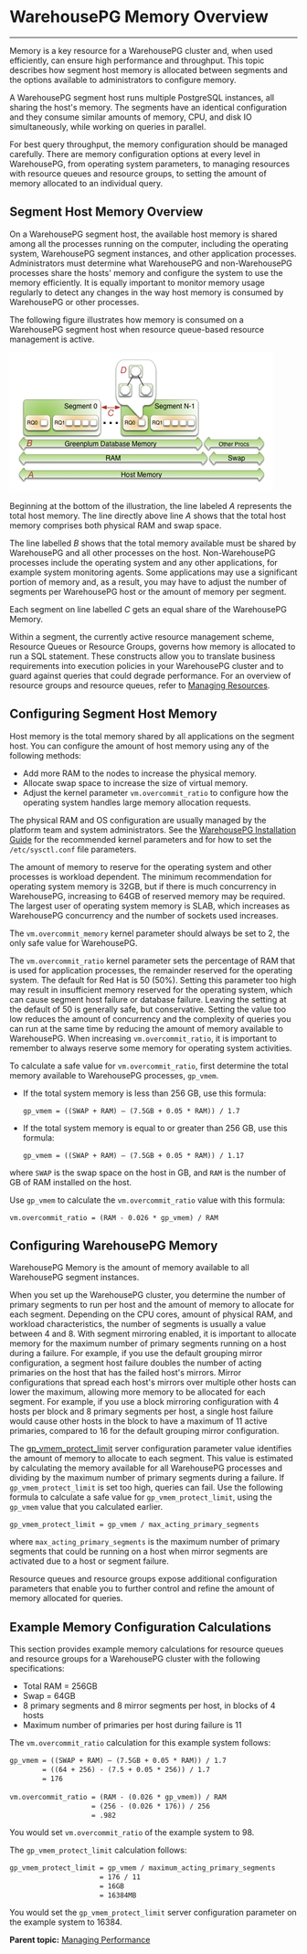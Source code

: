 # WarehousePG Memory Overview
---

Memory is a key resource for a WarehousePG cluster and, when used efficiently, can ensure high performance and throughput. This topic describes how segment host memory is allocated between segments and the options available to administrators to configure memory.

A WarehousePG segment host runs multiple PostgreSQL instances, all sharing the host's memory. The segments have an identical configuration and they consume similar amounts of memory, CPU, and disk IO simultaneously, while working on queries in parallel.

For best query throughput, the memory configuration should be managed carefully. There are memory configuration options at every level in WarehousePG, from operating system parameters, to managing resources with resource queues and resource groups, to setting the amount of memory allocated to an individual query.

## <a id="seghost"></a>Segment Host Memory Overview

On a WarehousePG segment host, the available host memory is shared among all the processes running on the computer, including the operating system, WarehousePG segment instances, and other application processes. Administrators must determine what WarehousePG and non-WarehousePG processes share the hosts' memory and configure the system to use the memory efficiently. It is equally important to monitor memory usage regularly to detect any changes in the way host memory is consumed by WarehousePG or other processes.

The following figure illustrates how memory is consumed on a WarehousePG segment host when resource queue-based resource management is active.

![WarehousePG Segment Host Memory](graphics/memory.png "WarehousePG Segment Host Memory")

Beginning at the bottom of the illustration, the line labeled *A* represents the total host memory. The line directly above line *A* shows that the total host memory comprises both physical RAM and swap space.

The line labelled *B* shows that the total memory available must be shared by WarehousePG and all other processes on the host. Non-WarehousePG processes include the operating system and any other applications, for example system monitoring agents. Some applications may use a significant portion of memory and, as a result, you may have to adjust the number of segments per WarehousePG host or the amount of memory per segment.

Each segment on line labelled *C* gets an equal share of the WarehousePG Memory.

Within a segment, the currently active resource management scheme, Resource Queues or Resource Groups, governs how memory is allocated to run a SQL statement. These constructs allow you to translate business requirements into execution policies in your WarehousePG cluster and to guard against queries that could degrade performance. For an overview of resource groups and resource queues, refer to [Managing Resources](wlmgmt.html).

## <a id="config_seghost"></a>Configuring Segment Host Memory

Host memory is the total memory shared by all applications on the segment host. You can configure the amount of host memory using any of the following methods:

-   Add more RAM to the nodes to increase the physical memory.
-   Allocate swap space to increase the size of virtual memory.
-   Adjust the kernel parameter `vm.overcommit_ratio` to configure how the operating system handles large memory allocation requests.

The physical RAM and OS configuration are usually managed by the platform team and system administrators. See the [WarehousePG Installation Guide](../install_guide/config_os.html#topic3) for the recommended kernel parameters and for how to set the `/etc/sysctl.conf` file parameters.

The amount of memory to reserve for the operating system and other processes is workload dependent. The minimum recommendation for operating system memory is 32GB, but if there is much concurrency in WarehousePG, increasing to 64GB of reserved memory may be required. The largest user of operating system memory is SLAB, which increases as WarehousePG concurrency and the number of sockets used increases.

The `vm.overcommit_memory` kernel parameter should always be set to 2, the only safe value for WarehousePG.

The `vm.overcommit_ratio` kernel parameter sets the percentage of RAM that is used for application processes, the remainder reserved for the operating system. The default for Red Hat is 50 \(50%\). Setting this parameter too high may result in insufficient memory reserved for the operating system, which can cause segment host failure or database failure. Leaving the setting at the default of 50 is generally safe, but conservative. Setting the value too low reduces the amount of concurrency and the complexity of queries you can run at the same time by reducing the amount of memory available to WarehousePG. When increasing `vm.overcommit_ratio`, it is important to remember to always reserve some memory for operating system activities.

To calculate a safe value for `vm.overcommit_ratio`, first determine the total memory available to WarehousePG processes, `gp_vmem`.

-   If the total system memory is less than 256 GB, use this formula:

    ```
    gp_vmem = ((SWAP + RAM) – (7.5GB + 0.05 * RAM)) / 1.7
    ```

-   If the total system memory is equal to or greater than 256 GB, use this formula:

    ```
    gp_vmem = ((SWAP + RAM) – (7.5GB + 0.05 * RAM)) / 1.17
    ```


where `SWAP` is the swap space on the host in GB, and `RAM` is the number of GB of RAM installed on the host.

Use `gp_vmem` to calculate the `vm.overcommit_ratio` value with this formula:

```
vm.overcommit_ratio = (RAM - 0.026 * gp_vmem) / RAM
```

## <a id="section_nfn_q5r_bs"></a>Configuring WarehousePG Memory

WarehousePG Memory is the amount of memory available to all WarehousePG segment instances.

When you set up the WarehousePG cluster, you determine the number of primary segments to run per host and the amount of memory to allocate for each segment. Depending on the CPU cores, amount of physical RAM, and workload characteristics, the number of segments is usually a value between 4 and 8. With segment mirroring enabled, it is important to allocate memory for the maximum number of primary segments running on a host during a failure. For example, if you use the default grouping mirror configuration, a segment host failure doubles the number of acting primaries on the host that has the failed host's mirrors. Mirror configurations that spread each host's mirrors over multiple other hosts can lower the maximum, allowing more memory to be allocated for each segment. For example, if you use a block mirroring configuration with 4 hosts per block and 8 primary segments per host, a single host failure would cause other hosts in the block to have a maximum of 11 active primaries, compared to 16 for the default grouping mirror configuration.

The [gp_vmem_protect_limit](../ref_guide/config_params/guc-list.html#gp_vmem_protect_limit) server configuration parameter value identifies the amount of memory to allocate to each segment. This value is estimated by calculating the memory available for all WarehousePG processes and dividing by the maximum number of primary segments during a failure. If `gp_vmem_protect_limit` is set too high, queries can fail. Use the following formula to calculate a safe value for `gp_vmem_protect_limit`, using the `gp_vmem` value that you calculated earlier.

```
gp_vmem_protect_limit = gp_vmem / max_acting_primary_segments
```

where `max_acting_primary_segments` is the maximum number of primary segments that could be running on a host when mirror segments are activated due to a host or segment failure.

Resource queues and resource groups expose additional configuration parameters that enable you to further control and refine the amount of memory allocated for queries.

## <a id="section_example"></a>Example Memory Configuration Calculations

This section provides example memory calculations for resource queues and resource groups for a WarehousePG cluster with the following specifications:

-   Total RAM = 256GB
-   Swap = 64GB
-   8 primary segments and 8 mirror segments per host, in blocks of 4 hosts
-   Maximum number of primaries per host during failure is 11

The `vm.overcommit_ratio` calculation for this example system follows:

```
gp_vmem = ((SWAP + RAM) – (7.5GB + 0.05 * RAM)) / 1.7
        = ((64 + 256) - (7.5 + 0.05 * 256)) / 1.7
        = 176

vm.overcommit_ratio = (RAM - (0.026 * gp_vmem)) / RAM
                    = (256 - (0.026 * 176)) / 256
                    = .982
```

You would set `vm.overcommit_ratio` of the example system to 98.

The `gp_vmem_protect_limit` calculation follows:

```
gp_vmem_protect_limit = gp_vmem / maximum_acting_primary_segments
                      = 176 / 11
                      = 16GB
                      = 16384MB

```

You would set the `gp_vmem_protect_limit` server configuration parameter on the example system to 16384.

**Parent topic:** [Managing Performance](performance.thml)

